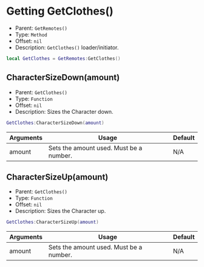 # Getting GetClothes()

* Parent: `GetRemotes()`
* Type: `Method`
* Offset: `nil`
* Description: `GetClothes()` loader/initiator.

```lua
local GetClothes = GetRemotes:GetClothes()
```

## CharacterSizeDown(amount)

* Parent: `GetClothes()`
* Type: `Function`
* Offset: `nil`
* Description: Sizes the Character down.

```lua
GetClothes:CharacterSizeDown(amount)
```

| Arguments | Usage                                    | Default |
| --------- | ---------------------------------------- | ------- |
| amount     | Sets the amount used. Must be a number. | N/A     |

## CharacterSizeUp(amount)

* Parent: `GetClothes()`
* Type: `Function`
* Offset: `nil`
* Description: Sizes the Character up.

```lua
GetClothes:CharacterSizeUp(amount)
```

| Arguments | Usage                                    | Default |
| --------- | ---------------------------------------- | ------- |
| amount     | Sets the amount used. Must be a number. | N/A     |

